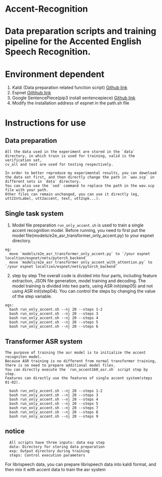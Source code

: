 # Accent-Recognition

# Data preparation scripts and training pipeline for the Accented English Speech Recognition.

# Environment dependent
  1. Kaldi (Data preparation related function script) [Github link](https://github.com/kaldi-asr/kaldi)
  2. Espnet  [Githhub link](https://github.com/espnet/espnet)
  3. Google SentencePiece(pip3 install sentencepiece)  [Github link](https://github.com/google/sentencepiece)
  4. Modify the installation address of espnet in the path.sh file
  
# Instructions for use
## Data preparation
    All the data used in the experiment are stored in the `data` directory, in which train is used for training, valid is the verification set, 
    cv_all and test are used for testing respectively.
    
    In order to better reproduce my experimental results, you can download the data set first, and then directly change the path in `wav.scp` in different sets in `data` directory.
    You can also use the `sed` command to replace the path in the wav.scp file with your path.
    Other files can remain unchanged, you can use it directly (eg, utt2IntLabel, utt2accent, text, utt2spk...).

## Single task system
  1. Model file preparation
    `run_only_accent.sh` is used to train a single accent recognition model.
    Before running, you need to first put the model file(models/e2e_asr_transformer_only_accent.py) to your espnet directory.
```
eg: 
  move `models/e2e_asr_transformer_only_accent.py` to `/your espnet localtion/espnet/nets/pytorch_backend` 
  move `models/e2e_asr_transformer_only_accent_with_attention.py` to `/your espnet localtion/espnet/nets/pytorch_backend` 
```
  2. step by step
    The overall code is divided into four parts, including feature extraction, JSON file generation, model training and decoding. 
    The model training is divided into two parts, using ASR init(step05) and not using ASR init(step04). 
    You can control the steps by changing the value of the step variable. 

```
egs: 
  bash run_only_accent.sh --nj 20 --steps 1-2
  bash run_only_accent.sh --nj 20 --steps 3
  bash run_only_accent.sh --nj 20 --steps 4
  bash run_only_accent.sh --nj 20 --steps 5
  bash run_only_accent.sh --nj 20 --steps 6
```
## Transformer ASR system
    The purpose of training the asr model is to initialize the accent recogniton model.
    Because ASR training is no different from normal transformer training, there is no need to prepare additional model files.
    You can directly execute the `run_accent160_asr.sh` script step by step.
    Features can directly use the features of single accent system(steps 01-02).
```   
  bash run_only_accent.sh --nj 20 --steps 1-2
  bash run_only_accent.sh --nj 20 --steps 3
  bash run_only_accent.sh --nj 20 --steps 4
  bash run_only_accent.sh --nj 20 --steps 5
  bash run_only_accent.sh --nj 20 --steps 7
  bash run_only_accent.sh --nj 20 --steps 8
  bash run_only_accent.sh --nj 20 --steps 9
```
## notice
```
  All scripts have three inputs: data exp step
  data: Directory for storing data preparation
  exp: Output directory during training
  steps: Control execution parameters
```  
  For librispeech data, you can prepare librispeech data into kaldi format, and then mix it with accent data to train the asr system
  
